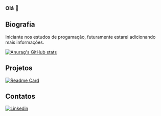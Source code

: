 ### Olá 👋

## Biografia

Iniciante nos estudos de progamação, futuramente estarei adicionando mais informações. 

[![Anurag's GitHub stats](https://github-readme-stats.vercel.app/api?username=pedroeugenio212&theme=dark)](https://github.com/anuraghazra/github-readme-stats)

## Projetos

[![Readme Card](https://github-readme-stats.vercel.app/api/pin/?username=pedroeugenio212&repo=devweekgit.github.io)](https://github.com/anuraghazra/github-readme-stats)

## Contatos

[<img src='https://img.shields.io/badge/LinkedIn-0077B5?style=for-the-badge&logo=linkedin&logoColor=white' alt='Linkedin' heigth='30'>](linked.com/in/pedro-eugênio-852379248)
